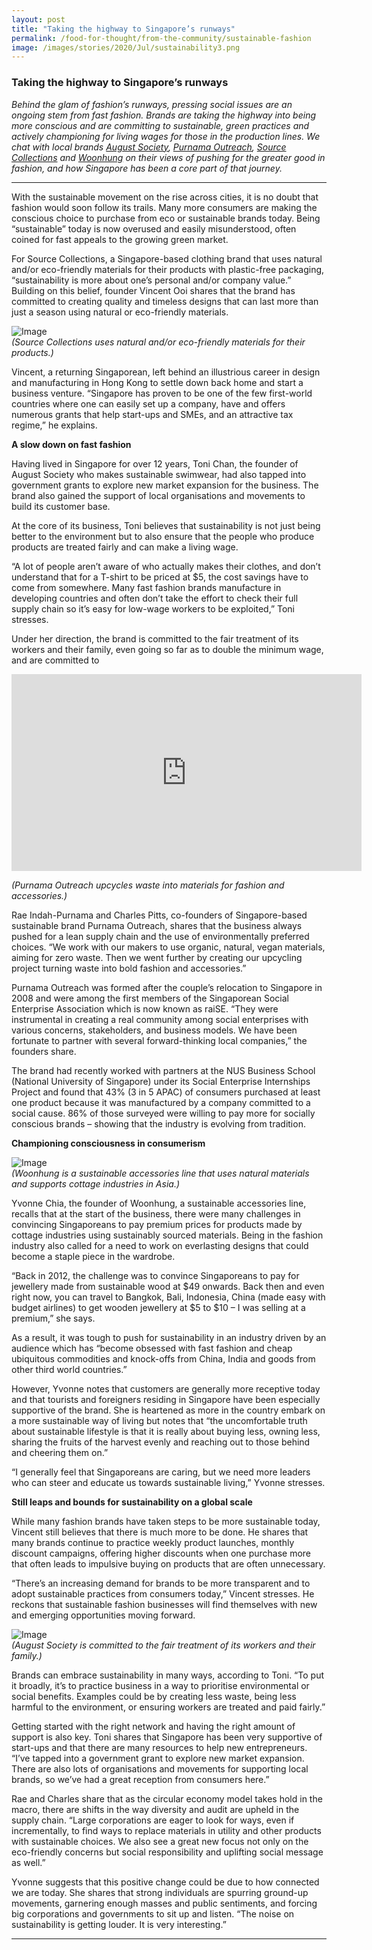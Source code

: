 ```yaml
---
layout: post
title: "Taking the highway to Singapore’s runways"
permalink: /food-for-thought/from-the-community/sustainable-fashion
image: /images/stories/2020/Jul/sustainability3.png
---
```


### Taking the highway to Singapore’s runways

_Behind the glam of fashion’s runways, pressing social issues are an ongoing stem from fast fashion. Brands are taking the highway into being more conscious and are committing to sustainable, green practices and actively championing for living wages for those in the production lines. We chat with local brands [August Society](https://augustsociety.com), [Purnama Outreach](https://shoppurnama.com), [Source Collections](https://www.sourcecollections.com) and [Woonhung](http://www.woonhung.co) on their views of pushing for the greater good in fashion, and how Singapore has been a core part of that journey._


<hr>

With the sustainable movement on the rise across cities, it is no doubt that fashion would soon follow its trails. Many more consumers are making the conscious choice to purchase from eco or sustainable brands today. Being “sustainable” today is now overused and easily misunderstood, often coined for fast appeals to the growing green market. 

For Source Collections, a Singapore-based clothing brand that uses natural and/or eco-friendly materials for their products with plastic-free packaging, “sustainability is more about one’s personal and/or company value.” Building on this belief, founder Vincent Ooi shares that the brand has committed to creating quality and timeless designs that can last more than just a season using natural or eco-friendly materials. 

![Image](/images/stories/2020/Jul/sustainability1.png)<br/>
_(Source Collections uses natural and/or eco-friendly materials for their products.)_

Vincent, a returning Singaporean, left behind an illustrious career in design and manufacturing in Hong Kong to settle down back home and start a business venture. “Singapore has proven to be one of the few first-world countries where one can easily set up a company, have and offers numerous grants that help start-ups and SMEs, and an attractive tax regime,” he explains.

**A slow down on fast fashion**

Having lived in Singapore for over 12 years, Toni Chan, the founder of August Society who makes sustainable swimwear, had also tapped into government grants to explore new market expansion for the business. The brand also gained the support of local organisations and movements to build its customer base. 

At the core of its business, Toni believes that sustainability is not just being better to the environment but to also ensure that the people who produce products are treated fairly and can make a living wage. 

“A lot of people aren’t aware of who actually makes their clothes, and don’t understand that for a T-shirt to be priced at $5, the cost savings have to come from somewhere. Many fast fashion brands manufacture in developing countries and often don’t take the effort to check their full supply chain so it’s easy for low-wage workers to be exploited,” Toni stresses. 

Under her direction, the brand is committed to the fair treatment of its workers and their family, even going so far as to double the minimum wage, and are committed to 

<iframe width="560" height="315" src="https://www.youtube.com/embed/pvmgj_N0C1Y" frameborder="0" allow="accelerometer; autoplay; encrypted-media; gyroscope; picture-in-picture" allowfullscreen></iframe> <br/>

_(Purnama Outreach upcycles waste into materials for fashion and accessories.)_

Rae Indah-Purnama and Charles Pitts, co-founders of Singapore-based sustainable brand Purnama Outreach, shares that the business always pushed for a lean supply chain and the use of environmentally preferred choices. “We work with our makers to use organic, natural, vegan materials, aiming for zero waste. Then we went further by creating our upcycling project turning waste into bold fashion and accessories.” 

Purnama Outreach was formed after the couple’s relocation to Singapore in 2008 and were among the first members of the Singaporean Social Enterprise Association which is now known as raiSE. “They were instrumental in creating a real community among social enterprises with various concerns, stakeholders, and business models. We have been fortunate to partner with several forward-thinking local companies,” the founders share. 

The brand had recently worked with partners at the NUS Business School (National University of Singapore) under its Social Enterprise Internships Project and found that 43% (3 in 5 APAC) of consumers purchased at least one product because it was manufactured by a company committed to a social cause. 86% of those surveyed were willing to pay more for socially conscious brands – showing that the industry is evolving from tradition.  

**Championing consciousness in consumerism**

![Image](/images/stories/2020/Jul/sustainability2.png)<br/>
_(Woonhung is a sustainable accessories line that uses natural materials and supports cottage industries in Asia.)_

Yvonne Chia, the founder of Woonhung, a sustainable accessories line, recalls that at the start of the business, there were many challenges in convincing Singaporeans to pay premium prices for products made by cottage industries using sustainably sourced materials. Being in the fashion industry also called for a need to work on everlasting designs that could become a staple piece in the wardrobe. 

“Back in 2012, the challenge was to convince Singaporeans to pay for jewellery made from sustainable wood at $49 onwards. Back then and even right now, you can travel to Bangkok, Bali, Indonesia, China (made easy with budget airlines) to get wooden jewellery at $5 to $10 – I was selling at a premium,” she says. 

As a result, it was tough to push for sustainability in an industry driven by an audience which has “become obsessed with fast fashion and cheap ubiquitous commodities and knock-offs from China, India and goods from other third world countries.” 

However, Yvonne notes that customers are generally more receptive today and that tourists and foreigners residing in Singapore have been especially supportive of the brand. She is heartened as more in the country embark on a more sustainable way of living but notes that “the uncomfortable truth about sustainable lifestyle is that it is really about buying less, owning less, sharing the fruits of the harvest evenly and reaching out to those behind and cheering them on.” 

“I generally feel that Singaporeans are caring, but we need more leaders who can steer and educate us towards sustainable living,” Yvonne stresses. 

**Still leaps and bounds for sustainability on a global scale**

While many fashion brands have taken steps to be more sustainable today, Vincent still believes that there is much more to be done. He shares that many brands continue to practice weekly product launches, monthly discount campaigns, offering higher discounts when one purchase more that often leads to impulsive buying on products that are often unnecessary. 

“There’s an increasing demand for brands to be more transparent and to adopt sustainable practices from consumers today,” Vincent stresses. He reckons that sustainable fashion businesses will find themselves with new and emerging opportunities moving forward. 

![Image](/images/stories/2020/Jul/sustainability3.png)<br/>
_(August Society is committed to the fair treatment of its workers and their family.)_

Brands can embrace sustainability in many ways, according to Toni. “To put it broadly, it’s to practice business in a way to prioritise environmental or social benefits. Examples could be by creating less waste, being less harmful to the environment, or ensuring workers are treated and paid fairly.” 

Getting started with the right network and having the right amount of support is also key. Toni shares that Singapore has been very supportive of start-ups and that there are many resources to help new entrepreneurs. “I’ve tapped into a government grant to explore new market expansion. There are also lots of organisations and movements for supporting local brands, so we’ve had a great reception from consumers here.” 

Rae and Charles share that as the circular economy model takes hold in the macro, there are shifts in the way diversity and audit are upheld in the supply chain. “Large corporations are eager to look for ways, even if incrementally, to find ways to replace materials in utility and other products with sustainable choices. We also see a great new focus not only on the eco-friendly concerns but social responsibility and uplifting social message as well.” 

Yvonne suggests that this positive change could be due to how connected we are today. She shares that strong individuals are spurring ground-up movements, garnering enough masses and public sentiments, and forcing big corporations and governments to sit up and listen. “The noise on sustainability is getting louder. It is very interesting.”


<hr>
